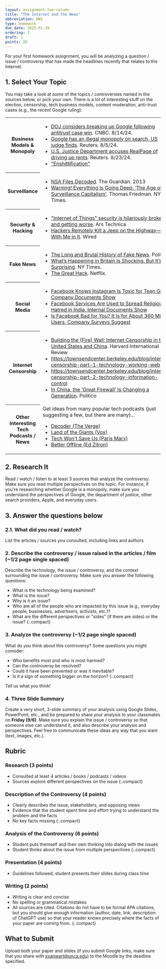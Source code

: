 ```yaml
---
layout: assignment-two-column
title: "The Internet and the News"
abbreviation: HW1
type: homework
due_date: 2025-01-29
ordering: 1
draft: 1
points: 20
---
```


For your first homework assignment, you will be analyzing a question / issue / controversy that has made the headlines recently that relates to the Internet.

## 1. Select Your Topic
You may take a look at some of the topics / controversies named in the sources below, or pick your own. There is a lot of interesting stuff on the election, censorship, tech business models, content moderation, anti-trust cases (e.g., the recent Google ruling):

<table>
    <tr>
        <th>Business Models & Monopoly</th>
        <td>
            <ul>
                <li>
                    <a href="https://www.youtube.com/watch?v=jEYKbKiHzyQ" target="_blank">DOJ considers breaking up Google following antitrust case win</a>. CNBC. 8/14/24.
                </li>
                <li>
                    <a href="https://www.reuters.com/legal/us-judge-rules-google-broke-antitrust-law-search-case-2024-12-30/" target="_blank">Google has an illegal monopoly on search, US judge finds</a>. Reuters. 8/5/24.
                </li>
                <li>
                    <a href="https://www.reuters.com/legal/us-justice-department-accuses-realpage-driving-up-rents-2025-01-17/" target="_blank">U.S. Justice Department accuses RealPage of driving up rents</a>. Reuters. 8/23/24.
                </li>
                <li>
                    <a href="https://en.wikipedia.org/wiki/Enshittification" target="_blank">"Enshittification"</a>
                </li>
            </ul>
        </td>
    </tr>
    <tr>
        <th>Surveillance</th>
        <td>
            <ul>
                <li>
                    <a href="https://www.theguardian.com/world/interactive/2013/nov/01/snowden-nsa-files-surveillance-revelations-decoded" target="_blank">NSA Files Decoded</a>. The Guardian. 2013
                </li>
                <li>
                    <a href="https://www.nytimes.com/2019/01/29/opinion/artificial-intelligence-surveillance.html" target="_blank">Warning! Everything Is Going Deep: ‘The Age of Surveillance Capitalism’</a>. Thomas Friedman. NY Times.
                </li>
            </ul>
        </td>
    </tr>
    <tr>
        <th>Security & Hacking</th>
        <td>
            <ul>
                <li>
                    <a href="https://arstechnica.com/information-technology/2016/01/how-to-search-the-internet-of-things-for-photos-of-sleeping-babies/" target="_blank">"Internet of Things" security is hilariously broken and getting worse</a>. Ars Technica
                </li>
                <li>
                    <a href="https://www.wired.com/2015/07/hackers-remotely-kill-jeep-highway/" target="_blank">Hackers Remotely Kill a Jeep on the Highway—With Me in It</a>. Wired
                </li>
            </ul>
        </td>
    </tr>
    <tr>
        <th>Fake News</th>
        <td>
            <ul>
                <li>
                    <a href="https://www.politico.com/magazine/story/2016/12/fake-news-history-long-violent-214535" target="_blank">The Long and Brutal History of Fake News</a>. Politico.
                </li>
                <li>
                    <a href="https://www.nytimes.com/2024/08/12/opinion/uk-riots-far-right.html" target="_blank">What’s Happening in Britain Is Shocking. But It’s Not Surprising</a>. NY Times.
                </li>
                <li>
                    <a href="https://www.netflix.com/title/80117542" target="_blank">The Great Hack</a>. Netflix.
                </li>
            </ul>
        </td>
    </tr>
    <tr>
        <th>Social Media</th>
        <td>
            <ul>
                <li>
                    <a href="https://www.wsj.com/articles/facebook-knows-instagram-is-toxic-for-teen-girls-company-documents-show-11631620739?mod=hp_lead_pos7&amp;mod=article_inline">Facebook Knows Instagram Is Toxic for Teen Girls, Company Documents Show</a>
                </li>
                <li>
                    <a href="https://www.wsj.com/articles/facebook-services-are-used-to-spread-religious-hatred-in-india-internal-documents-show-11635016354?mod=article_inline">Facebook Services Are Used to Spread Religious Hatred in India, Internal Documents Show</a>
                </li>
                <li>
                    <a href="https://www.wsj.com/articles/facebook-bad-for-you-360-million-users-say-yes-company-documents-facebook-files-11636124681?mod=article_inline">Is Facebook Bad for You? It Is for About 360 Million Users, Company Surveys Suggest</a>
                </li>
            </ul>
        </td>
    </tr>
    <tr>
        <th>Internet Censorship</th>
        <td>
            <ul>
                <li>
                    <a href="https://hir.harvard.edu/building-the-fire-wall/">Building the (Fire) Wall: Internet Censorship in the United States and China</a>. Harvard International Review
                </li>
                <li>
                    <a href="https://townsendcenter.berkeley.edu/blog/internet-censorship-part-1-technology-working-web">https://townsendcenter.berkeley.edu/blog/internet-censorship-part-1-technology-working-web</a>
                </li>
                <li>
                    <a href="https://townsendcenter.berkeley.edu/blog/internet-censorship-part-1-technology-working-web">https://townsendcenter.berkeley.edu/blog/internet-censorship-part-2-technology-information-control</a>
                </li>
                <li>
                    <a href="https://www.politico.com/news/magazine/2020/09/01/china-great-firewall-generation-405385">In China, the ‘Great Firewall’ Is Changing a Generation</a>. Politico
                </li>
            </ul>
        </td>
    </tr>
    <tr>
        <th>Other Interesting Tech Podcasts / News</th>
        <td>
            Get ideas from many popular tech podcasts (just suggesting a few, but there are many)...
            <ul>
                <li>
                    <a href="https://www.theverge.com/decoder-podcast-with-nilay-patel" target="_blank">Decoder (The Verge)</a>
                </li>
                <li>
                    <a href="https://open.spotify.com/show/6DdYNi0EakNKPDuONnWiam" target="_blank">Land of the Giants (Vox)</a>                    
                </li>
                <li>
                    <a href="https://open.spotify.com/show/3UhsI7s4bkH1FcMZI5u9iD" target="_blank">Tech Won't Save Us (Paris Marx)</a>
                </li>
                <li>
                    <a href="https://open.spotify.com/show/2dBPt1j2DoNij1kVdx8Ig6" target="_blank">Better Offline (Ed Zitron)</a>
                </li>
            </ul>
        </td>
    </tr>
</table>

## 2. Research It
Read / watch / listen to at least 3 sources that analyze the controversy. Make sure you read multiple perspectives on the topic. For instance, if you're researching whether Google is a monopoly, make sure you understand the perspectives of Google, the department of justice, other search providers, Apple, and everyday users.

## 3. Answer the questions below

### 2.1. What did you read / watch?
List the articles / sources you consulted, including links and authors

### 2. Describe the controversy / issue raised in the articles / film (~1/2 page single spaced)
Describe the technology, the issue / controversy, and the context surrounding the issue / controversy. Make sure you answer the following questions:

* What is the technology being examined?
* What is the issue?
* Why is it an issue?
* Who are all of the people who are impacted by this issue (e.g., everyday people, businesses, advertisers, activists, etc.)?
* What are the different perspectives or "sides" (if there are sides) or the issue?
{:.compact}

### 3. Analyze the controversy (~1/2 page single spaced)
What do *you* think about this controversy? Some questions you might consider:

* Who benefits most and who is most harmed?
* Can the controversy be resolved?
* Could it have been prevented or was it inevitable?
* Is it a sign of something bigger on the horizon?
{:.compact}

Tell us what you think!

### 4. Three Slide Summary
Create a very short, 3-slide summary of your analysis using Google Slides, PowerPoint, etc., and be prepared to share your analysis to your classmates on **Friday (9/6)**. Make sure you explain the issue / controversy so that someone else can understand it, and also describe your analysis and perspectives. Feel free to communicate these ideas any way that you want (text, images, etc.).

## Rubric

### Research (3 points)
* Consulted at least 4 articles / books / podcasts / videos
* Sources explore different perspectives on the issue
{:.compact}

### Description of the Controversy (4 points)
* Clearly describes the issue, stakeholders, and opposing views
* Evidence that the student spent time and effort trying to understand the problem and the facts
* No key facts missing
{:.compact}

### Analysis of the Controversy (6 points)
* Student puts themself and their own thinking into dialog with the issues
* Student thinks about the issue from multiple perspectives
{:.compact}

### Presentation (4 points)
* Guidelines followed; student presents their slides during class time

### Writing (2 points)
* Writing is clear and concise
* No spelling or grammatical mistakes
* All sources are cited. Citations do not have to be formal APA citations, but you should give enough information (author, date, link, description of ChatGPT use) so that your reader knows precisely where the facts of your paper are coming from.
{:.compact}

## What to Submit
Upload both your paper and slides (if you submit Google links, make sure that you share with svanwart@unca.edu) to the Moodle by the deadline specified.